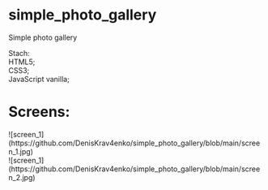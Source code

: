 # simple_photo_gallery
Simple photo gallery

Stach: <br>
HTML5; <br>
CSS3; <br>
JavaScript vanilla; <br>

<h1>Screens:</h1>
![screen_1](https://github.com/DenisKrav4enko/simple_photo_gallery/blob/main/screen_1.jpg)
<br>
![screen_1](https://github.com/DenisKrav4enko/simple_photo_gallery/blob/main/screen_2.jpg)
